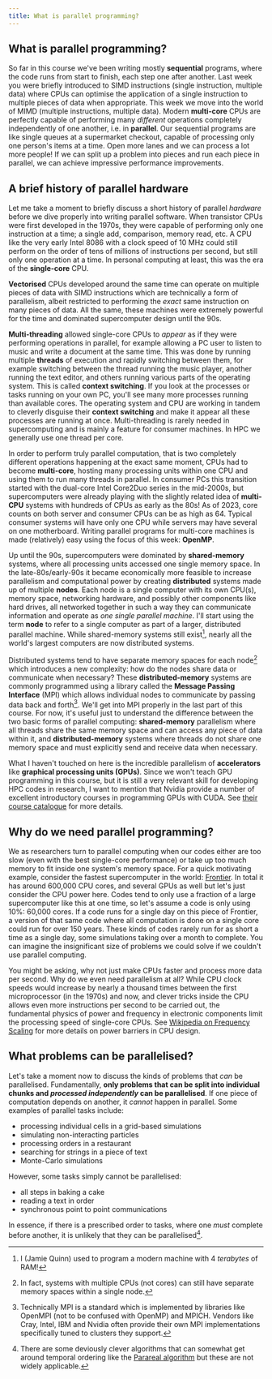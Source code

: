 ```yaml
---
title: What is parallel programming?
---
```


## What is parallel programming?

So far in this course we've been writing mostly **sequential** programs, where the code runs from start to finish, each step one after another. Last week you were briefly introduced to SIMD instructions (single instruction, multiple data) where CPUs can optimise the application of a single instruction to multiple pieces of data when appropriate. This week we move into the world of MIMD (multiple instructions, multiple data). Modern **multi-core** CPUs are perfectly capable of performing many *different* operations completely independently of one another, i.e. in **parallel**. Our sequential programs are like single queues at a supermarket checkout, capable of processing only one person's items at a time. Open more lanes and we can process a lot more people! If we can split up a problem into pieces and run each piece in parallel, we can achieve impressive performance improvements.

## A brief history of parallel hardware

Let me take a moment to briefly discuss a short history of parallel *hardware* before we dive properly into writing parallel software. When transistor CPUs were first developed in the 1970s, they were capable of performing only one instruction at a time; a single add, comparison, memory read, etc. A CPU like the very early Intel 8086 with a clock speed of 10 MHz could still perform on the order of tens of millions of instructions per second, but still only one operation at a time. In personal computing at least, this was the era of the **single-core** CPU. 

**Vectorised** CPUs developed around the same time can operate on multiple pieces of data with SIMD instructions which are technically a form of parallelism, albeit restricted to performing the *exact* same instruction on many pieces of data. All the same, these machines were extremely powerful for the time and dominated supercomputer design until the 90s.

**Multi-threading** allowed single-core CPUs to *appear* as if they were performing operations in parallel, for example allowing a PC user to listen to music and write a document at the same time. This was done by running multiple **threads** of execution and rapidly switching between them, for example switching between the thread running the music player, another running the text editor, and others running various parts of the operating system. This is called **context switching**. If you look at the processes or tasks running on your own PC, you'll see many more processes running than available cores. The operating system and CPU are working in tandem to cleverly disguise their **context switching** and make it appear all these processes are running at once. Multi-threading is rarely needed in supercomputing and is mainly a feature for consumer machines. In HPC we generally use one thread per core.

In order to perform truly parallel computation, that is two completely different operations happening at the exact same moment, CPUs had to become **multi-core**, hosting many processing units within one CPU and using them to run many threads in parallel. In consumer PCs this transition started with the dual-core Intel Core2Duo series in the mid-2000s, but supercomputers were already playing with the slightly related idea of **multi-CPU** systems with hundreds of CPUs as early as the 80s! As of 2023, core counts on both server and consumer CPUs can be as high as 64. Typical consumer systems will have only one CPU while servers may have several on one motherboard. Writing parallel programs for multi-core machines is made (relatively) easy using the focus of this week: **OpenMP**.

Up until the 90s, supercomputers were dominated by **shared-memory** systems, where all processing units accessed one single memory space. In the late-80s/early-90s it became economically more feasible to increase parallelism and computational power by creating **distributed** systems made up of multiple **nodes**. Each node is a single computer with its own CPU(s), memory space, networking hardware, and possibly other components like hard drives, all networked together in such a way they can communicate information and operate as *one single parallel machine*. I'll start using the term **node** to refer to a single computer as part of a larger, distributed parallel machine. While shared-memory systems still exist[^jq-terabytes], nearly all the world's largest computers are now distributed systems.

[^jq-terabytes]: I (Jamie Quinn) used to program a modern machine with 4 *terabytes* of RAM!

Distributed systems tend to have separate memory spaces for each node[^multi-cpu] which introduces a new complexity: how do the nodes share data or communicate when necessary? These **distributed-memory** systems are commonly programmed using a library called the **Message Passing Interface** (MPI) which allows individual nodes to communicate by passing data back and forth[^mpi]. We'll get into MPI properly in the last part of this course. For now, it's useful just to understand the difference between the two basic forms of parallel computing: **shared-memory** parallelism where all threads share the same memory space and can access any piece of data within it, and **distributed-memory** systems where threads do not share one memory space and must explicitly send and receive data when necessary.

[^multi-cpu]: In fact, systems with multiple CPUs (not cores) can still have separate memory spaces within a single node.

[^mpi]: Technically MPI is a standard which is implemented by libraries like OpenMPI (not to be confused with OpenMP) and MPICH. Vendors like Cray, Intel, IBM and Nvidia often provide their own MPI implementations specifically tuned to clusters they support.

What I haven't touched on here is the incredible parallelism of **accelerators** like **graphical processing units (GPUs)**. Since we won't teach GPU programming in this course, but it is still a very relevant skill for developing HPC codes in research, I want to mention that Nvidia provide a number of excellent introductory courses in programming GPUs with CUDA. See [their course catalogue](https://www.nvidia.com/en-us/training/) for more details.


## Why do we need parallel programming?

We as researchers turn to parallel computing when our codes either are too slow (even with the best single-core performance) or take up too much memory to fit inside one system's memory space. For a quick motivating example, consider the fastest supercomputer in the world: [Frontier](https://en.wikipedia.org/wiki/Frontier_(supercomputer)). In total it has around 600,000 CPU cores, and several GPUs as well but let's just consider the CPU power here. Codes tend to only use a fraction of a large supercomputer like this at one time, so let's assume a code is only using 10%: 60,000 cores. If a code runs for a single day on this piece of Frontier, a version of that same code where all computation is done on a single core could run for over 150 years. These kinds of codes rarely run for as short a time as a single day, some simulations taking over a month to complete. You can imagine the insignificant size of problems we could solve if we couldn't use parallel computing.

You might be asking, why not just make CPUs faster and process more data per second. Why do we even need parallelism at all? While CPU clock speeds would increase by nearly a thousand times between the first microprocessor (in the 1970s) and now, and clever tricks inside the CPU allows even more instructions per second to be carried out, the fundamental physics of power and frequency in electronic components limit the processing speed of single-core CPUs. See [Wikipedia on Frequency Scaling](https://en.wikipedia.org/wiki/Frequency_scaling) for more details on power barriers in CPU design.

## What problems can be parallelised?

Let's take a moment now to discuss the kinds of problems that *can* be parallelised. Fundamentally, **only problems that can be split into individual chunks and *processed independently* can be parallelised**. If one piece of computation depends on another, it *cannot* happen in parallel. Some examples of parallel tasks include:

- processing individual cells in a grid-based simulations
- simulating non-interacting particles
- processing orders in a restaurant
- searching for strings in a piece of text
- Monte-Carlo simulations

However, some tasks simply cannot be parallelised:

- all steps in baking a cake
- reading a text in order
- synchronous point to point communications

In essence, if there is a prescribed order to tasks, where one *must* complete before another, it is unlikely that they can be parallelised[^parareal].

[^parareal]: There are some deviously clever algorithms that can somewhat get around temporal ordering like the [Parareal algorithm](https://en.wikipedia.org/wiki/Parareal) but these are not widely applicable.


